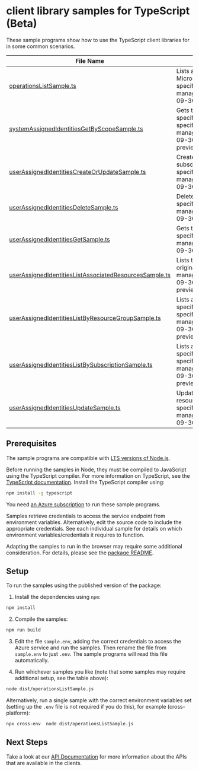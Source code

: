 # client library samples for TypeScript (Beta)

These sample programs show how to use the TypeScript client libraries for in some common scenarios.

| **File Name**                                                                                                 | **Description**                                                                                                                                                                                                                         |
| ------------------------------------------------------------------------------------------------------------- | --------------------------------------------------------------------------------------------------------------------------------------------------------------------------------------------------------------------------------------- |
| [operationsListSample.ts][operationslistsample]                                                               | Lists available operations for the Microsoft.ManagedIdentity provider x-ms-original-file: specification/msi/resource-manager/Microsoft.ManagedIdentity/preview/2021-09-30-preview/examples/MsiOperationsList.json                       |
| [systemAssignedIdentitiesGetByScopeSample.ts][systemassignedidentitiesgetbyscopesample]                       | Gets the systemAssignedIdentity available under the specified RP scope. x-ms-original-file: specification/msi/resource-manager/Microsoft.ManagedIdentity/preview/2021-09-30-preview/examples/SystemAssignedIdentityGet.json             |
| [userAssignedIdentitiesCreateOrUpdateSample.ts][userassignedidentitiescreateorupdatesample]                   | Create or update an identity in the specified subscription and resource group. x-ms-original-file: specification/msi/resource-manager/Microsoft.ManagedIdentity/preview/2021-09-30-preview/examples/IdentityCreate.json                 |
| [userAssignedIdentitiesDeleteSample.ts][userassignedidentitiesdeletesample]                                   | Deletes the identity. x-ms-original-file: specification/msi/resource-manager/Microsoft.ManagedIdentity/preview/2021-09-30-preview/examples/IdentityDelete.json                                                                          |
| [userAssignedIdentitiesGetSample.ts][userassignedidentitiesgetsample]                                         | Gets the identity. x-ms-original-file: specification/msi/resource-manager/Microsoft.ManagedIdentity/preview/2021-09-30-preview/examples/IdentityGet.json                                                                                |
| [userAssignedIdentitiesListAssociatedResourcesSample.ts][userassignedidentitieslistassociatedresourcessample] | Lists the associated resources for this identity. x-ms-original-file: specification/msi/resource-manager/Microsoft.ManagedIdentity/preview/2021-09-30-preview/examples/IdentityListAssociatedResources.json                             |
| [userAssignedIdentitiesListByResourceGroupSample.ts][userassignedidentitieslistbyresourcegroupsample]         | Lists all the userAssignedIdentities available under the specified ResourceGroup. x-ms-original-file: specification/msi/resource-manager/Microsoft.ManagedIdentity/preview/2021-09-30-preview/examples/IdentityListByResourceGroup.json |
| [userAssignedIdentitiesListBySubscriptionSample.ts][userassignedidentitieslistbysubscriptionsample]           | Lists all the userAssignedIdentities available under the specified subscription. x-ms-original-file: specification/msi/resource-manager/Microsoft.ManagedIdentity/preview/2021-09-30-preview/examples/IdentityListBySubscription.json   |
| [userAssignedIdentitiesUpdateSample.ts][userassignedidentitiesupdatesample]                                   | Update an identity in the specified subscription and resource group. x-ms-original-file: specification/msi/resource-manager/Microsoft.ManagedIdentity/preview/2021-09-30-preview/examples/IdentityUpdate.json                           |

## Prerequisites

The sample programs are compatible with [LTS versions of Node.js](https://nodejs.org/about/releases/).

Before running the samples in Node, they must be compiled to JavaScript using the TypeScript compiler. For more information on TypeScript, see the [TypeScript documentation][typescript]. Install the TypeScript compiler using:

```bash
npm install -g typescript
```

You need [an Azure subscription][freesub] to run these sample programs.

Samples retrieve credentials to access the service endpoint from environment variables. Alternatively, edit the source code to include the appropriate credentials. See each individual sample for details on which environment variables/credentials it requires to function.

Adapting the samples to run in the browser may require some additional consideration. For details, please see the [package README][package].

## Setup

To run the samples using the published version of the package:

1. Install the dependencies using `npm`:

```bash
npm install
```

2. Compile the samples:

```bash
npm run build
```

3. Edit the file `sample.env`, adding the correct credentials to access the Azure service and run the samples. Then rename the file from `sample.env` to just `.env`. The sample programs will read this file automatically.

4. Run whichever samples you like (note that some samples may require additional setup, see the table above):

```bash
node dist/operationsListSample.js
```

Alternatively, run a single sample with the correct environment variables set (setting up the `.env` file is not required if you do this), for example (cross-platform):

```bash
npx cross-env  node dist/operationsListSample.js
```

## Next Steps

Take a look at our [API Documentation][apiref] for more information about the APIs that are available in the clients.

[operationslistsample]: https://github.com/Azure/azure-sdk-for-js/blob/main/sdk/msi/arm-msi/samples/v2-beta/typescript/src/operationsListSample.ts
[systemassignedidentitiesgetbyscopesample]: https://github.com/Azure/azure-sdk-for-js/blob/main/sdk/msi/arm-msi/samples/v2-beta/typescript/src/systemAssignedIdentitiesGetByScopeSample.ts
[userassignedidentitiescreateorupdatesample]: https://github.com/Azure/azure-sdk-for-js/blob/main/sdk/msi/arm-msi/samples/v2-beta/typescript/src/userAssignedIdentitiesCreateOrUpdateSample.ts
[userassignedidentitiesdeletesample]: https://github.com/Azure/azure-sdk-for-js/blob/main/sdk/msi/arm-msi/samples/v2-beta/typescript/src/userAssignedIdentitiesDeleteSample.ts
[userassignedidentitiesgetsample]: https://github.com/Azure/azure-sdk-for-js/blob/main/sdk/msi/arm-msi/samples/v2-beta/typescript/src/userAssignedIdentitiesGetSample.ts
[userassignedidentitieslistassociatedresourcessample]: https://github.com/Azure/azure-sdk-for-js/blob/main/sdk/msi/arm-msi/samples/v2-beta/typescript/src/userAssignedIdentitiesListAssociatedResourcesSample.ts
[userassignedidentitieslistbyresourcegroupsample]: https://github.com/Azure/azure-sdk-for-js/blob/main/sdk/msi/arm-msi/samples/v2-beta/typescript/src/userAssignedIdentitiesListByResourceGroupSample.ts
[userassignedidentitieslistbysubscriptionsample]: https://github.com/Azure/azure-sdk-for-js/blob/main/sdk/msi/arm-msi/samples/v2-beta/typescript/src/userAssignedIdentitiesListBySubscriptionSample.ts
[userassignedidentitiesupdatesample]: https://github.com/Azure/azure-sdk-for-js/blob/main/sdk/msi/arm-msi/samples/v2-beta/typescript/src/userAssignedIdentitiesUpdateSample.ts
[apiref]: https://docs.microsoft.com/javascript/api/@azure/arm-msi?view=azure-node-preview
[freesub]: https://azure.microsoft.com/free/
[package]: https://github.com/Azure/azure-sdk-for-js/tree/main/sdk/msi/arm-msi/README.md
[typescript]: https://www.typescriptlang.org/docs/home.html
